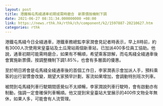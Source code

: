 ```yaml
---
layout: post
title: 港鐵稱屯馬綫通車初期或需時磨合　新票價按機制下調
date: 2021-06-27 08:31:34.000000000 +08:00
link: https://news.rthk.hk/rthk/ch/component/k2/1597887-20210627.htm
categories: rthk
---
```


港鐵屯馬綫今日全綫通車，港鐵車務總監李家潤會見記者時表示，早上8時前，約有3000人次使用宋皇臺站及土瓜灣站兩個新車站，已加派400多位員工協助。他說，通車初期可能需時磨合，如果有不暢順，希望乘客諒解，而屯馬綫全綫通車後會實施新票價，按調整機制下調1.85%，也會有多層面的優惠。

至於明日將會是屯馬綫全綫通車後的首個工作日，李家潤表示會加派人手，預料乘客的出行習慣會改變，期望大家預早計劃，客流如果增加，會調動特別班次列車。

被問到屯馬綫列車行駛期間感覺似不太順暢，李家潤說列車行駛時，會有啟動亦有制動，強調一定會確保列車暢順。他又提到宋皇臺站大堂展示的400件文物全年無休，如果人多，可能會有人流管理。
